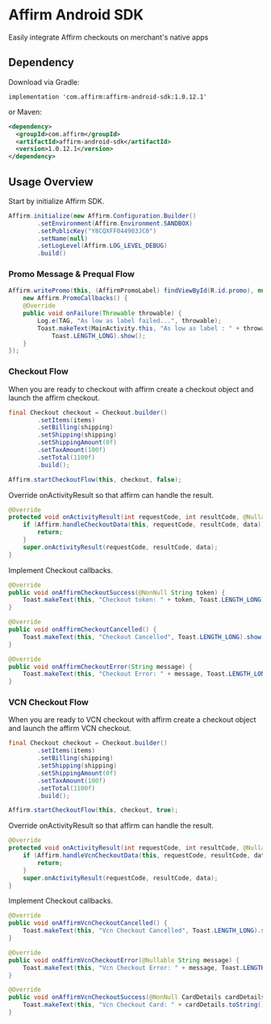 Affirm Android SDK
==================

Easily integrate Affirm checkouts on merchant's native apps

## Dependency

Download via Gradle:

```
implementation 'com.affirm:affirm-android-sdk:1.0.12.1'
```

or Maven:
```xml
<dependency>
  <groupId>com.affirm</groupId>
  <artifactId>affirm-android-sdk</artifactId>
  <version>1.0.12.1</version>
</dependency>
```

## Usage Overview
Start by initialize Affirm SDK.

```java
Affirm.initialize(new Affirm.Configuration.Builder()
        .setEnvironment(Affirm.Environment.SANDBOX)
        .setPublicKey("Y8CQXFF044903JC0")
        .setName(null)
        .setLogLevel(Affirm.LOG_LEVEL_DEBUG)
        .build()
```

### Promo Message & Prequal Flow
```java
Affirm.writePromo(this, (AffirmPromoLabel) findViewById(R.id.promo), null, 1100, true,
    new Affirm.PromoCallbacks() {
    @Override
    public void onFailure(Throwable throwable) {
        Log.e(TAG, "As low as label failed...", throwable);
        Toast.makeText(MainActivity.this, "As low as label : " + throwable.getMessage(),
            Toast.LENGTH_LONG).show();
    }
});
```

### Checkout Flow
When you are ready to checkout with affirm create a checkout object
and launch the affirm checkout.


```java
final Checkout checkout = Checkout.builder()
        .setItems(items)
        .setBilling(shipping)
        .setShipping(shipping)
        .setShippingAmount(0f)
        .setTaxAmount(100f)
        .setTotal(1100f)
        .build();

Affirm.startCheckoutFlow(this, checkout, false);
```

Override onActivityResult so that affirm can handle the result.

```java
@Override
protected void onActivityResult(int requestCode, int resultCode, @Nullable Intent data) {
    if (Affirm.handleCheckoutData(this, requestCode, resultCode, data)) {
        return;
    }
    super.onActivityResult(requestCode, resultCode, data);
}
```

Implement Checkout callbacks.

```java
@Override
public void onAffirmCheckoutSuccess(@NonNull String token) {
    Toast.makeText(this, "Checkout token: " + token, Toast.LENGTH_LONG).show();
}

@Override
public void onAffirmCheckoutCancelled() {
    Toast.makeText(this, "Checkout Cancelled", Toast.LENGTH_LONG).show();
}

@Override
public void onAffirmCheckoutError(String message) {
    Toast.makeText(this, "Checkout Error: " + message, Toast.LENGTH_LONG).show();
}
```

### VCN Checkout Flow
When you are ready to VCN checkout with affirm create a checkout object
and launch the affirm VCN checkout.

```java
final Checkout checkout = Checkout.builder()
        .setItems(items)
        .setBilling(shipping)
        .setShipping(shipping)
        .setShippingAmount(0f)
        .setTaxAmount(100f)
        .setTotal(1100f)
        .build();

Affirm.startCheckoutFlow(this, checkout, true);
```

Override onActivityResult so that affirm can handle the result.

```java
@Override
protected void onActivityResult(int requestCode, int resultCode, @Nullable Intent data) {
    if (Affirm.handleVcnCheckoutData(this, requestCode, resultCode, data)) {
        return;
    }
    super.onActivityResult(requestCode, resultCode, data);
}
```

Implement Checkout callbacks.

```java
@Override
public void onAffirmVcnCheckoutCancelled() {
    Toast.makeText(this, "Vcn Checkout Cancelled", Toast.LENGTH_LONG).show();
}

@Override
public void onAffirmVcnCheckoutError(@Nullable String message) {
    Toast.makeText(this, "Vcn Checkout Error: " + message, Toast.LENGTH_LONG).show();
}

@Override
public void onAffirmVcnCheckoutSuccess(@NonNull CardDetails cardDetails) {
    Toast.makeText(this, "Vcn Checkout Card: " + cardDetails.toString(), Toast.LENGTH_LONG).show();
}
```